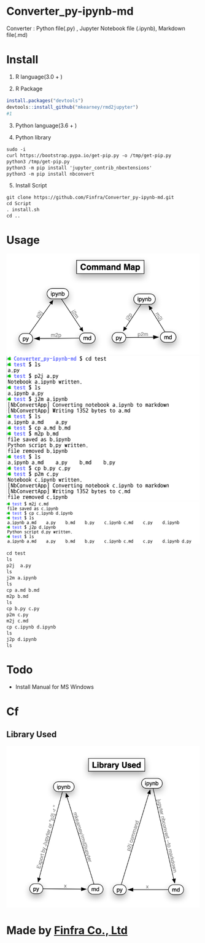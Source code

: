 # Converter_py-ipynb-md
Converter : Python file(.py) , Jupyter Notebook file (.ipynb), Markdown file(.md)

# Install
1. R language(3.0 + )

2. R Package
```R
install.packages("devtools")
devtools::install_github("mkearney/rmd2jupyter")
#1
```
3. Python language(3.6 + )

4. Python library
```
sudo -i
curl https://bootstrap.pypa.io/get-pip.py -o /tmp/get-pip.py
python3 /tmp/get-pip.py
python3 -m pip install 'jupyter_contrib_nbextensions'
python3 -m pip install nbconvert
```

5. Install Script
```
git clone https://github.com/Finfra/Converter_py-ipynb-md.git
cd Script
. install.sh
cd ..
```

# Usage
![Command Map](img/CommandMap.png)
![Usage1](img/usage1.png)
![Usage1](img/usage2.png)
```
cd test
ls
p2j  a.py
ls
j2m a.ipynb
ls
cp a.md b.md
m2p b.md
ls
cp b.py c.py
p2m c.py
m2j c.md
cp c.ipynb d.ipynb
ls
j2p d.ipynb
ls
```

# Todo
* Install Manual for MS Windows

# Cf
## Library Used
![Library Used](img/LibraryUsed.png)

# Made by [Finfra Co., Ltd](http://finfra.com)
